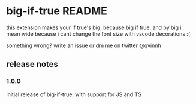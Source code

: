 # big-if-true README

this extension makes your if true's big, because big if true. and by big i mean wide because i cant change the font size with vscode decorations :(

something wrong? write an issue or dm me on twitter @qvinnh

## release notes

### 1.0.0

initial release of big-if-true, with support for JS and TS

